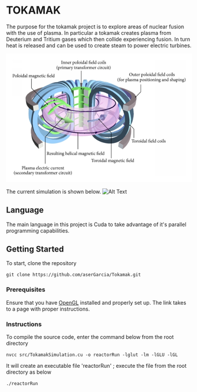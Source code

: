 # TOKAMAK

The purpose for the tokamak project is to explore areas of nuclear fusion with the use of plasma.
In particular a tokamak creates plasma from Deuterium and Tritium gases which then collide
experiencing fusion. In turn heat is released and can be used to create steam to power electric turbines.

![Tokamak Diagram](/assets/tokamak.jpg "Tokamak Diagram")

The current simulation is shown below.
![Alt Text](/assets/noTraceNoCollision.gif)

## Language
The main language in this project is Cuda to take advantage of it's parallel programming capabilities.

## Getting Started
To start, clone the repository
```
git clone https://github.com/aserGarcia/Tokamak.git
```

### Prerequisites

Ensure that you have [OpenGL](http://www.prinmath.com/csci5229/misc/install.html) installed and properly set up. The link takes to a page with proper instructions.

### Instructions
To compile the source code, enter the command below from the root directory
```
nvcc src/TokamakSimulation.cu -o reactorRun -lglut -lm -lGLU -lGL
```
It will create an executable file 'reactorRun' ; execute the file from the root directory as below
```
./reactorRun
```